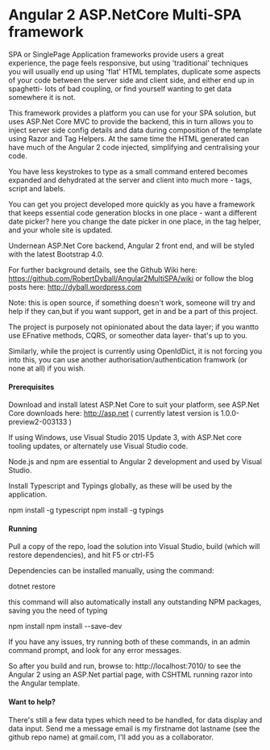 # Angular 2 ASP.NetCore Multi-SPA framework

SPA or SinglePage Application frameworks provide users a great experience, the page feels responsive, but using 'traditional' techniques you will usually end up using 'flat' HTML templates, duplicate some aspects of your code between the server side and client side, and either end up in spaghetti- lots of bad coupling, or find yourself wanting to get data somewhere it is not.

This framework provides a platform you can use for your SPA solution, but uses ASP.Net Core MVC to provide the backend, this in turn allows you to inject server side config details and data during composition of the template using Razor and Tag Helpers.
At the same time the HTML generated can have much of the Angular 2 code injected, simplifying and centralising your code.

You have less keystrokes to type as a small command entered becomes expanded and dehydrated at the server and client into much more - tags, script and labels.

You can get you project developed more quickly as you have a framework that keeps essential code generation blocks in one place - want a different date picker? here you change the date picker in one place, in the tag helper, and your whole site is updated.

Undernean ASP.Net Core backend, Angular 2 front end, and will be styled with the latest Bootstrap 4.0.

For further background details, see the Github Wiki here: https://github.com/RobertDyball/Angular2MultiSPA/wiki
or follow the blog posts here: http://dyball.wordpress.com

Note: this is open source, if something doesn't work, someone will try and help if they can,but if you want support, get in and be a part of this project.

The project is purposely not opinionated about the data layer; if you wantto use EFnative methods, CQRS, or someother data layer- that's up to you.

Similarly, while the project is currently using OpenIdDict, it is not forcing you into this, you can use another authorisation/authentication framwork (or none at all) if you wish.

#### Prerequisites

Download and install latest ASP.Net Core to suit your platform, see ASP.Net Core downloads here: http://asp.net 
  ( currently latest version is 1.0.0-preview2-003133 )

If using Windows, use Visual Studio 2015 Update 3, with ASP.Net core tooling updates, 
or alternately use Visual Studio code.

Node.js and npm are essential to Angular 2 development and used by Visual Studio. 

Install Typescript and Typings globally, as these will be used by the application.

npm install -g typescript
npm install -g typings 
  

#### Running

Pull a copy of the repo, load the solution into Visual Studio, build (which will restore dependencies), and hit F5 or ctrl-F5

Dependencies can be installed manually, using the command:

dotnet restore

this command will also automatically install any outstanding NPM packages, saving you the need of typing

npm install
npm install --save-dev

If you have any issues, try running both of these commands, in an admin command prompt, and look for any error messages.

So after you build and run, browse to: http://localhost:7010/ to see the Angular 2 using an ASP.Net partial page, with CSHTML running razor into the Angular template.

#### Want to help? 

There's still a few data types which need to be handled, for data display and data input. Send me a message email is my firstname dot lastname (see the github repo name) at gmail.com, I'll add you as a collaborator.
